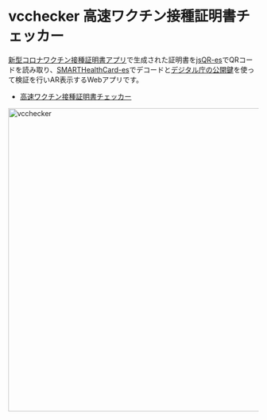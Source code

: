 # vcchecker 高速ワクチン接種証明書チェッカー

[新型コロナワクチン接種証明書アプリ](https://www.digital.go.jp/policies/posts/vaccinecert)で生成された証明書を[jsQR-es](https://github.com/code4fukui/jsQR-es)でQRコードを読み取り、[SMARTHealthCard-es](https://github.com/code4fukui/SMARTHealthCard-es)でデコードと[デジタル庁の公開鍵](https://vc.vrs.digital.go.jp/issuer/.well-known/jwks.json)を使って検証を行いAR表示するWebアプリです。

- [高速ワクチン接種証明書チェッカー](https://code4fukui.github.io/vcchecker/)

<img width="610" alt="vcchecker" src="https://user-images.githubusercontent.com/1715217/147420791-4fc126d7-f224-4830-81c7-0d01720d709d.png">
